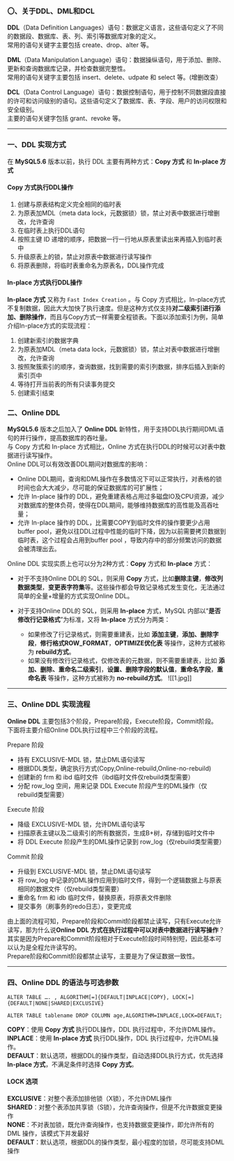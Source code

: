 ### 〇、关于DDL、DML和DCL

**DDL**（Data Definition Languages）语句：数据定义语言，这些语句定义了不同的数据段、数据库、表、列、索引等数据库对象的定义。  
常用的语句关键字主要包括 create、drop、alter 等。

**DML**（Data Manipulation Language）语句：数据操纵语句，用于添加、删除、更新和查询数据库记录，并检查数据完整性。  
常用的语句关键字主要包括 insert、delete、udpate 和 select 等。(增删改查）

**DCL**（Data Control Language）语句：数据控制语句，用于控制不同数据段直接的许可和访问级别的语句。这些语句定义了数据库、表、字段、用户的访问权限和安全级别。  
主要的语句关键字包括 grant、revoke 等。

___

### 一、DDL 实现方式

在 **MySQL5.6** 版本以前，执行 DDL 主要有两种方式：**Copy 方式** 和 **In-place 方式**

#### Copy 方式执行DDL操作

1.  创建与原表结构定义完全相同的临时表
2.  为原表加MDL（meta data lock，元数据锁）锁，禁止对表中数据进行增删改，允许查询
3.  在临时表上执行DDL语句
4.  按照主键 ID 递增的顺序，把数据一行一行地从原表里读出来再插入到临时表中
5.  升级原表上的锁，禁止对原表中数据进行读写操作
6.  将原表删除，将临时表重命名为原表名，DDL操作完成

#### In-place 方式执行DDL操作

**In-place 方式** 又称为 `Fast Index Creation` 。与 Copy 方式相比，In-place方式不复制数据，因此大大加快了执行速度。但是这种方式仅支持**对二级索引进行添加、删除操作**，而且与Copy方式一样需要全程锁表。下面以添加索引为例，简单介绍In-place方式的实现流程：

1.  创建新索引的数据字典
2.  为原表加MDL（meta data lock，元数据锁）锁，禁止对表中数据进行增删改，允许查询
3.  按照聚簇索引的顺序，查询数据，找到需要的索引列数据，排序后插入到新的索引页中
4.  等待打开当前表的所有只读事务提交
5.  创建索引结束

### 二、Online DDL

**MySQL5.6** 版本之后加入了 **Online DDL** 新特性，用于支持DDL执行期间DML语句的并行操作，提高数据库的吞吐量。  
与 Copy 方式和 In-place 方式相比，Online 方式在执行DDL的时候可以对表中数据进行读写操作。  
Online DDL可以有效改善DDL期间对数据库的影响：

-   Online DDL期间，查询和DML操作在多数情况下可以正常执行，对表格的锁时间也会大大减少，尽可能的保证数据库的可扩展性；
-   允许 In-place 操作的 DDL，避免重建表格占用过多磁盘IO及CPU资源，减少对数据库的整体负荷，使得在DDL期间，能够维持数据库的高性能及高吞吐量；
-   允许 In-place 操作的 DDL，比需要COPY到临时文件的操作要更少占用buffer pool，避免以往DDL过程中性能的临时下降，因为以前需要拷贝数据到临时表，这个过程会占用到buffer pool ，导致内存中的部分频繁访问的数据会被清理出去。

Online DDL 实现实质上也可以分为2种方式：**Copy** 方式和 **In-place** 方式：

-   对于不支持Online DDL的 SQL，则采用 **Copy** 方式，比如**删除主键**，**修改列数据类型**，**变更表字符集**等。这些操作都会导致记录格式发生变化，无法通过简单的全量+增量的方式实现Online DDL。
-   对于支持Online DDL的 SQL，则采用 **In-place** 方式，MySQL 内部以“**是否修改行记录格式**”为标准，又将 **In-place** 方式分为两类：
    
    -   如果修改了行记录格式，则需要重建表，比如 **添加主键**，**添加、删除字段**，**修行格式ROW\_FORMAT**，**OPTIMIZE优化表** 等操作，这种方式被称为 **rebuild方式**。
    -   如果没有修改行记录格式，仅修改表的元数据，则不需要重建表，比如 **添加、删除、重命名二级索引**，**设置、删除字段的默认值**，**重命名字段**，**重命名表** 等操作，这种方式被称为 **no-rebuild方式**。
![[1.jpg]]

___

### 三、Online DDL 实现流程

**Online DDL** 主要包括3个阶段，Prepare阶段，Execute阶段，Commit阶段。  
下面将主要介绍Online DDL执行过程中三个阶段的流程。

Prepare 阶段

-   持有 EXCLUSIVE-MDL 锁，禁止DML语句读写
-   根据DDL类型，确定执行方式(Copy,Online-rebuild,Online-no-rebuild)
-   创建新的 frm 和 ibd 临时文件（ibd临时文件仅rebuild类型需要）
-   分配 row\_log 空间，用来记录 DDL Execute 阶段产生的DML操作（仅rebuild类型需要）

Execute 阶段

-   降级 EXCLUSIVE-MDL 锁，允许DML语句读写
-   扫描原表主键以及二级索引的所有数据页，生成B+树，存储到临时文件中
-   将 DDL Execute 阶段产生的DML操作记录到 row\_log（仅rebuild类型需要）

Commit 阶段

-   升级到 EXCLUSIVE-MDL 锁，禁止DML语句读写
-   将 row\_log 中记录的DML操作应用到临时文件，得到一个逻辑数据上与原表相同的数据文件（仅rebuild类型需要）
-   重命名 frm 和 idb 临时文件，替换原表，将原表文件删除
-   提交事务（刷事务的redo日志），变更完成

由上面的流程可知，Prepare阶段和Commit阶段都禁止读写，只有Execute允许读写，那为什么说**Online DDL 方式在执行过程中可以对表中数据进行读写操作**？  
其实是因为Prepare和Commit阶段相对于Execute阶段时间特别短，因此基本可以认为是全程允许读写的。  
Prepare阶段和Commit阶段都禁止读写，主要是为了保证数据一致性。

___

### 四、Online DDL 的语法与可选参数

```pgsql
ALTER TABLE …. , ALGORITHM[=]{DEFAULT|INPLACE|COPY}, LOCK[=]{DEFAULT|NONE|SHARED|EXCLUSIVE}
```

```pgsql
ALTER TABLE tablename DROP COLUMN age,ALGORITHM=INPLACE,LOCK=DEFAULT;
```

**COPY**：使用 **Copy 方式** 执行DDL操作，DDL 执行过程中，不允许DML操作。  
**INPLACE**：使用 **In-place 方式** 执行DDL操作，DDL 执行过程中，允许DML操作。  
**DEFAULT**：默认选项，根据DDL的操作类型，自动选择DDL执行方式，优先选择 **In-place 方式**，不满足条件时选择 **Copy 方式**。

#### LOCK 选项

**EXCLUSIVE**：对整个表添加排他锁（X锁），不允许DML操作  
**SHARED**：对整个表添加共享锁（S锁），允许查询操作，但是不允许数据变更操作  
**NONE**：不对表加锁，既允许查询操作，也支持数据变更操作，即允许所有的 DML 操作，该模式下并发最好  
**DEFAULT**：默认选项，根据DDL的操作类型，最小程度的加锁，尽可能支持DML操作